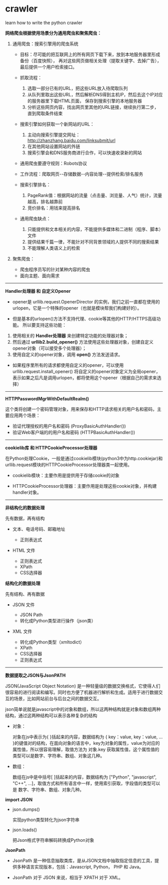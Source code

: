# crawler
learn how to write the python crawler


**网络爬虫根据使用场景分为通用爬虫和聚焦爬虫：**

1. 通用爬虫：搜索引擎用的爬虫系统

    - 目标：尽可能的把互联网上的所有网页下载下来，放到本地服务器里形成备份（百度快照），
        再对这些网页做相关处理（提取关键字、去掉广告），最后提供一个用户检索接口。
        
    - 抓取流程：
        1. 选取一部分已有的URL，把这些URL放入待爬取队列
        2. 从队列里取出这些URL，然后解析DNS得到主机IP，然后去这个IP对应的服务器里下载HTML页面，
            保存到搜索引擎的本地服务器
        3. 分析这些网页内容，找出网页里其他的URL链接，继续执行第二步，直到爬取条件结束
    
    - 搜索引擎如何获取一个新网站的URL：
        1. 主动向搜索引擎提交网址：http://zhanzhang.baidu.com/linksubmit/url
        2. 在其他网站设置网站的外链
        3. 搜索引擎会和DNS服务商进行合作，可以快速收录新的网站
        
    - 通用爬虫要遵守规则：Robots协议
    
    - 工作流程：爬取网页--存储数据--内容处理--提供检索/排名服务
    
    - 搜索引擎排名：
        1. PageRank值：根据网站的流量（点击量、浏览量、人气）统计，流量越高，排名越靠前
        2. 竞价排名：用钱来提高排名
        
    - 通用爬虫缺点：
        1. 只能提供和文本相关的内容，不能提供多媒体和二进制（程序、脚本）文件
        2. 提供结果千篇一律，不能针对不同背景领域的人提供不同的搜索结果
        3. 不能理解人类语义上的检索
        
2. 聚焦爬虫：
    - 爬虫程序员写的针对某种内容的爬虫
    - 面向主题、面向需求

***

**Handler处理器 和 自定义Opener**

- opener是 urllib.request.OpenerDirector 的实例，我们之前一直都在使用的urlopen，它是一个特殊的opener（也就是模块帮我们构建好的）。

- 但是基本的urlopen()方法不支持代理、cookie等其他的HTTP/HTTPS高级功能。
所以要支持这些功能：

1. 使用相关的 **Handler处理器** 来创建特定功能的处理器对象；
2. 然后通过 **urllib2.build_opener()** 方法使用这些处理器对象，创建自定义opener对象（可以接受多个处理器）；
3. 使用自定义的opener对象，调用 **open()** 方法发送请求。

- 如果程序里所有的请求都使用自定义的opener，可以使用urllib.request.install_opener() 将自定义的opener对象定义为全局opener，表示如果之后凡是调用urlopen，都将使用这个opener（根据自己的需求来选择）

***

**HTTPPasswordMgrWithDefaultRealm()**

这个类将创建一个密码管理对象，用来保存和HTTP请求相关的用户名和密码，主要应用两个场景：

- 验证代理授权的用户名和密码 (ProxyBasicAuthHandler())
- 验证Web客户端的的用户名和密码 (HTTPBasicAuthHandler())

***

**cookielib库 和 HTTPCookieProcessor处理器**

在Python处理Cookie，一般是通过cookielib模块(python3中为http.cookiejar)和 urllib.request模块的HTTPCookieProcessor处理器类一起使用。

- cookielib模块：主要作用是提供用于存储cookie的对象

- HTTPCookieProcessor处理器：主要作用是处理这些cookie对象，并构建handler对象。

***

**非结构化的数据处理**

先有数据，再有结构

- 文本、电话号码、邮箱地址
    - 正则表达式
    
- HTML 文件
    - 正则表达式
    - XPath
    - CSS选择器

**结构化的数据处理**

先有结构、再有数据

- JSON 文件
    - JSON Path
    - 转化成Python类型进行操作（json类）

- XML 文件
    - 转化成Python类型（xmltodict）
    - XPath
    - CSS选择器
    - 正则表达式
    
***

**数据提取之JSON与JsonPATH**

JSON(JavaScript Object Notation) 是一种轻量级的数据交换格式，它使得人们很容易的进行阅读和编写。同时也方便了机器进行解析和生成。适用于进行数据交互的场景，比如网站前台与后台之间的数据交互。

json简单说就是javascript中的对象和数组，所以这两种结构就是对象和数组两种结构，通过这两种结构可以表示各种复杂的结构

- 对象：

    对象在js中表示为{ }括起来的内容，数据结构为 { key：value, key：value, ... }的键值对的结构，在面向对象的语言中，key为对象的属性，value为对应的属性值，所以很容易理解，取值方法为 对象.key 获取属性值，这个属性值的类型可以是数字、字符串、数组、对象这几种。

- 数组：
    
    数组在js中是中括号[ ]括起来的内容，数据结构为 ["Python", "javascript", "C++", ...]，取值方式和所有语言中一样，使用索引获取，字段值的类型可以是 数字、字符串、数组、对象几种。


**import JSON**

- json.dumps()
    
    实现python类型转化为json字符串

- json.loads()
    
    把Json格式字符串解码转换成Python对象 
    
**JsonPath**

- JsonPath 是一种信息抽取类库，是从JSON文档中抽取指定信息的工具，提供多种语言实现版本，包括：Javascript, Python， PHP 和 Java。

- JsonPath 对于 JSON 来说，相当于 XPATH 对于 XML。